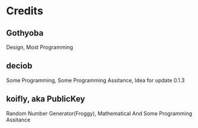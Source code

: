 # Credits

## Gothyoba

Design, Most Programming

## deciob

Some Programming, Some Programming Assitance, Idea for update 0.1.3

## koifly, aka PublicKey

Random Number Generator(Froggy), Mathematical And Some Programming Assitance
